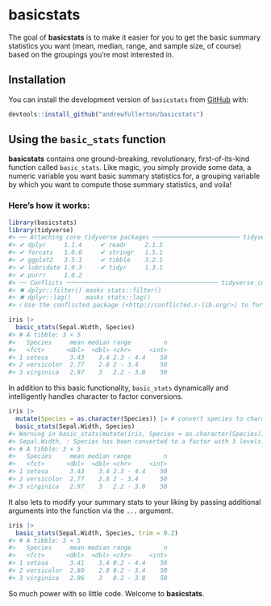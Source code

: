 
# basicstats

The goal of **basicstats** is to make it easier for you to get the basic
summary statistics you want (mean, median, range, and sample size, of
course) based on the groupings you’re most interested in.

## Installation

You can install the development version of `basicstats` from
[GitHub](https://github.com/andrewfullerton/basicstats) with:

``` r
devtools::install_github("andrewfullerton/basicstats")
```

## Using the `basic_stats` function

**basicstats** contains one ground-breaking, revolutionary,
first-of-its-kind function called `basic_stats`. Like magic, you simply
provide some data, a numeric variable you want basic summary statistics
for, a grouping variable by which you want to compute those summary
statistics, and voila!

### Here’s how it works:

``` r
library(basicstats)
library(tidyverse)
#> ── Attaching core tidyverse packages ──────────────────────── tidyverse 2.0.0 ──
#> ✔ dplyr     1.1.4     ✔ readr     2.1.5
#> ✔ forcats   1.0.0     ✔ stringr   1.5.1
#> ✔ ggplot2   3.5.1     ✔ tibble    3.2.1
#> ✔ lubridate 1.9.3     ✔ tidyr     1.3.1
#> ✔ purrr     1.0.2     
#> ── Conflicts ────────────────────────────────────────── tidyverse_conflicts() ──
#> ✖ dplyr::filter() masks stats::filter()
#> ✖ dplyr::lag()    masks stats::lag()
#> ℹ Use the conflicted package (<http://conflicted.r-lib.org/>) to force all conflicts to become errors
```

``` r
iris |> 
  basic_stats(Sepal.Width, Species)
#> # A tibble: 3 × 5
#>   Species     mean median range         n
#>   <fct>      <dbl>  <dbl> <chr>     <int>
#> 1 setosa      3.43    3.4 2.3 - 4.4    50
#> 2 versicolor  2.77    2.8 2 - 3.4      50
#> 3 virginica   2.97    3   2.2 - 3.8    50
```

In addition to this basic functionality, `basic_stats` dynamically and
intelligently handles character to factor conversions.

``` r
iris |> 
  mutate(Species = as.character(Species)) |> # convert species to character
  basic_stats(Sepal.Width, Species)
#> Warning in basic_stats(mutate(iris, Species = as.character(Species)),
#> Sepal.Width, : Species has been converted to a factor with 3 levels.
#> # A tibble: 3 × 5
#>   Species     mean median range         n
#>   <fct>      <dbl>  <dbl> <chr>     <int>
#> 1 setosa      3.43    3.4 2.3 - 4.4    50
#> 2 versicolor  2.77    2.8 2 - 3.4      50
#> 3 virginica   2.97    3   2.2 - 3.8    50
```

It also lets to modify your summary stats to your liking by passing
additional arguments into the function via the `...` argument.

``` r
iris |>
  basic_stats(Sepal.Width, Species, trim = 0.2)
#> # A tibble: 3 × 5
#>   Species     mean median range         n
#>   <fct>      <dbl>  <dbl> <chr>     <int>
#> 1 setosa      3.41    3.4 0.2 - 4.4    50
#> 2 versicolor  2.80    2.8 0.2 - 3.4    50
#> 3 virginica   2.96    3   0.2 - 3.8    50
```

So much power with so little code. Welcome to **basicstats**.
